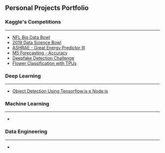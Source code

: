 ## Personal Projects Portfolio


### Kaggle's Competitions
---

- [NFL Big Data Bowl](https://www.kaggle.com/c/nfl-big-data-bowl-2020)
- [2019 Data Science Bowl](https://www.kaggle.com/c/data-science-bowl-2019)
- [ASHRAE - Great Energy Predictor III](https://www.kaggle.com/c/ashrae-energy-prediction)
- [M5 Forecasting - Accuracy](https://www.kaggle.com/c/m5-forecasting-accuracy)
- [Deepfake Detection Challenge](https://www.kaggle.com/c/deepfake-detection-challenge)
- [Flower Classification with TPUs](https://www.kaggle.com/c/flower-classification-with-tpus)


### Deep Learning
---

- [Object Detection Using Tensorflow.js e Node.js](https://github.com/RodrigoLima82/ComputerVision/tree/master/Deteccao_de_objetos)


### Machine Learning
---

- 


### Data Engineering
---
- 
